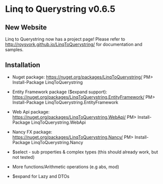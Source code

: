 Linq to Querystring v0.6.5
==========================

## New Website
Linq to Querystring now has a project page! Please refer to http://roysvork.github.io/LinqToQuerystring/ for documentation and samples.

## Installation

* Nuget package: https://nuget.org/packages/LinqToQuerystring/
PM> Install-Package LinqToQuerystring

* Entity Framework package ($expand support): https://nuget.org/packages/LinqToQuerystring.EntityFramework/
PM> Install-Package LinqToQuerystring.EntityFramework

* Web Api package: https://nuget.org/packages/LinqToQuerystring.WebApi/
PM> Install-Package LinqToQuerystring.WebApi

* Nancy FX package: https://nuget.org/packages/LinqToQuerystring.Nancy/
PM> Install-Package LinqToQuerystring.Nancy

* $select - sub properties & complex types (this should already work, but not tested)
* More functions/Arithmetic operations (e.g abs, mod)
* $expand for Lazy<T> and DTOs
